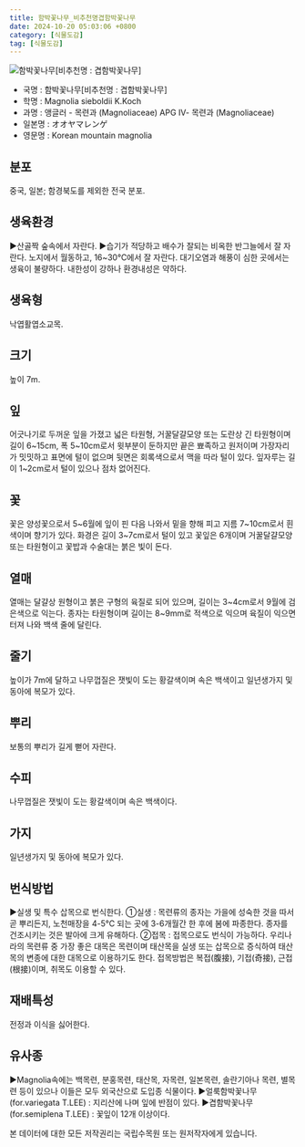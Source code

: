 ```yaml
---
title: 함박꽃나무_비추천명겹함박꽃나무
date: 2024-10-20 05:03:06 +0800
category: [식물도감]
tag: [식물도감]
---
```




![함박꽃나무[비추천명 : 겹함박꽃나무]](/fileUpload/plants/basic/Magnoliaceae/Magnolia/11649/11649_5_th2.JPG)
- 국명 : 함박꽃나무[비추천명 : 겹함박꽃나무]
- 학명 : Magnolia sieboldii K.Koch
- 과명 : 앵글러 - 목련과 (Magnoliaceae) APG Ⅳ- 목련과 (Magnoliaceae)
- 일본명 : オオヤマレンゲ
- 영문명 : Korean mountain magnolia


## 분포
중국, 일본; 함경북도를 제외한 전국 분포.
## 생육환경
▶산골짝 숲속에서 자란다. ▶습기가 적당하고 배수가 잘되는 비옥한 반그늘에서 잘 자란다. 노지에서 월동하고, 16~30℃에서 잘 자란다. 대기오염과 해풍이 심한 곳에서는 생육이 불량하다. 내한성이 강하나 환경내성은 약하다.
## 생육형
낙엽활엽소교목.
## 크기
높이 7m. 
## 잎
어긋나기로 두꺼운 잎을 가졌고 넓은 타원형, 거꿀달걀모양 또는 도란상 긴 타원형이며 길이 6~15cm, 폭 5~10cm로서 윗부분이 둔하지만 끝은 뾰족하고 원저이며 가장자리가 밋밋하고 표면에 털이 없으며 뒷면은 회록색으로서 맥을 따라 털이 있다. 잎자루는 길이 1~2cm로서 털이 있으나 점차 없어진다.
## 꽃
꽃은 양성꽃으로서 5~6월에 잎이 핀 다음 나와서 밑을 향해 피고 지름 7~10cm로서 흰색이며 향기가 있다. 화경은 길이 3~7cm로서 털이 있고 꽃잎은 6개이며 거꿀달걀모양 또는 타원형이고 꽃밥과 수술대는 붉은 빛이 돈다.
## 열매
열매는 달걀상 원형이고 붉은 구형의 육질로 되어 있으며, 길이는 3~4cm로서 9월에 검은색으로 익는다. 종자는 타원형이며 길이는 8~9mm로 적색으로 익으며 육질이 익으면 터져 나와 백색 줄에 달린다.     
## 줄기
높이가 7m에 달하고 나무껍질은 잿빛이 도는 황갈색이며 속은 백색이고 일년생가지 및 동아에 복모가 있다.
## 뿌리
보통의 뿌리가 길게 뻗어 자란다.
## 수피
나무껍질은 잿빛이 도는 황갈색이며 속은 백색이다.
## 가지
일년생가지 및 동아에 복모가 있다.
## 번식방법
▶실생 및 특수 삽목으로 번식한다. ①실생 : 목련류의 종자는 가을에 성숙한 것을 따서 곧 뿌리든지, 노천매장을 4-5℃ 되는 곳에 3-6개월간 한 후에 봄에 파종한다. 종자를 건조시키는 것은 발아에 크게 유해하다. ②접목 : 접목으로도 번식이 가능하다. 우리나라의 목련류 중 가장 좋은 대목은 목련이며 태산목을 실생 또는 삽목으로 증식하여 태산목의 변종에 대한 대목으로 이용하기도 한다. 접목방법은 복접(腹接), 기접(奇接), 근접(根接)이며, 취목도 이용할 수 있다.
## 재배특성
전정과 이식을 싫어한다.
## 유사종
▶Magnolia속에는 백목련, 분홍목련, 태산목, 자목련, 일본목련, 솔란기아나 목련, 별목련 등이 있으나 이들은 모두 외국산으로 도입종 식물이다.▶얼룩함박꽃나무 (for.variegata T.LEE) : 지리산에 나며 잎에 반점이 있다.▶겹함박꽃나무 (for.semiplena T.LEE) : 꽃잎이 12개 이상이다.






본 데이터에 대한 모든 저작권리는 국립수목원 또는 원저작자에게 있습니다.
